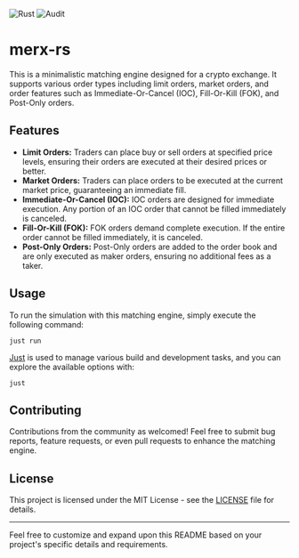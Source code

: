 ![Rust](https://github.com/flopezlasanta/merx-rs/actions/workflows/rust.yml/badge.svg)
![Audit](https://github.com/flopezlasanta/merx-rs/actions/workflows/audit.yml/badge.svg)

# merx-rs

This is a minimalistic matching engine designed for a crypto exchange. It supports various order types including limit orders, market orders, and order features such as Immediate-Or-Cancel (IOC), Fill-Or-Kill (FOK), and Post-Only orders.

## Features

- **Limit Orders:** Traders can place buy or sell orders at specified price levels, ensuring their orders are executed at their desired prices or better.
- **Market Orders:** Traders can place orders to be executed at the current market price, guaranteeing an immediate fill.
- **Immediate-Or-Cancel (IOC):** IOC orders are designed for immediate execution. Any portion of an IOC order that cannot be filled immediately is canceled.
- **Fill-Or-Kill (FOK):** FOK orders demand complete execution. If the entire order cannot be filled immediately, it is canceled.
- **Post-Only Orders:** Post-Only orders are added to the order book and are only executed as maker orders, ensuring no additional fees as a taker.

## Usage

To run the simulation with this matching engine, simply execute the following command:

```shell
just run
```

[Just](https://github.com/casey/just) is used to manage various build and development tasks, and you can explore the available options with:

```shell
just
```

## Contributing

Contributions from the community as welcomed! Feel free to submit bug reports, feature requests, or even pull requests to enhance the matching engine.

## License

This project is licensed under the MIT License - see the [LICENSE](LICENSE) file for details.

---

Feel free to customize and expand upon this README based on your project's specific details and requirements.
